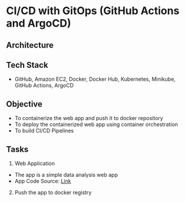 # CI/CD with GitOps (GitHub Actions and ArgoCD)

## Architecture


## Tech Stack
* GitHub, Amazon EC2, Docker, Docker Hub, Kubernetes, Minikube, GitHub Actions, ArgoCD 

## Objective
* To containerize the web app and push it to docker repository
* To deploy the containerized web app using container orchestration
* To build CI/CD Pipelines


## Tasks
1. Web Application
* The app is a simple data analysis web app
* App Code Source: [Link](https://github.com/mregojos/data-analysis-app)

2. Push the app to docker registry
